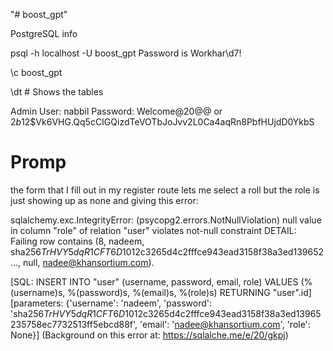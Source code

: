 "# boost_gpt" 

PostgreSQL info

psql -h localhost -U boost_gpt
Password is Workhar\d7!


\c boost_gpt

\dt # Shows the tables 

Admin User: nabbil
Password: Welcome@20@@ or $2b$12$Vk6VHG.Qq5cCIGQizdTeVOTbJoJvv2L0Ca4aqRn8PbfHUjdD0YkbS

# Promp
the form that I fill out in my register route lets me select a roll but the role is just showing up as none and giving this error:

sqlalchemy.exc.IntegrityError: (psycopg2.errors.NotNullViolation) null value in column "role" of relation "user" violates not-null constraint
DETAIL:  Failing row contains (8, nadeem, sha256$TrHVY5dqR1CFT6D1$012c3265d4c2fffce943ead3158f38a3ed139652..., null, nadee@khansortium.com).

[SQL: INSERT INTO "user" (username, password, email, role) VALUES (%(username)s, %(password)s, %(email)s, %(role)s) RETURNING "user".id]
[parameters: {'username': 'nadeem', 'password': 'sha256$TrHVY5dqR1CFT6D1$012c3265d4c2fffce943ead3158f38a3ed13965235758ec7732513ff5ebcd88f', 'email': 'nadee@khansortium.com', 'role': None}]
(Background on this error at: https://sqlalche.me/e/20/gkpj)